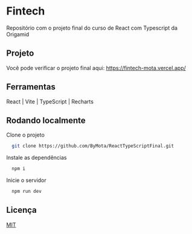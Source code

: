 # Fintech

Repositório com o projeto final do curso de React com Typescript da Origamid

## Projeto

Você pode verificar o projeto final aqui: https://fintech-mota.vercel.app/

## Ferramentas

React | Vite | TypeScript | Recharts

## Rodando localmente

Clone o projeto

```bash
  git clone https://github.com/ByMota/ReactTypeScriptFinal.git
```

Instale as dependências

```bash
  npm i
```

Inicie o servidor

```bash
  npm run dev
```

## Licença

[MIT](https://choosealicense.com/licenses/mit/)
